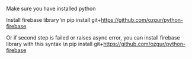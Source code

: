 Make sure you have installed python

Install firebase library \n
pip install git+https://github.com/ozgur/python-firebase

Or if second step is failed or raises async error, you can install firebase library with this syntax \n
pip install git+https://github.com/ozgur/python-firebase
